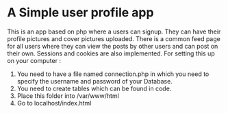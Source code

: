 # A Simple user profile app
This is an app based on php where a users can signup. They can have their profile pictures and cover pictures uploaded. There is a common feed page for all users where they can view the posts by other users and can post on their own. Sessions and cookies are also implemented.
For setting this up on your computer :
1. You need to have a file named connection.php in which you need to specify the username and password of your Database.
2. You need to create tables which can be found in code.
3. Place this folder into /var/www/html 
4. Go to localhost/index.html
